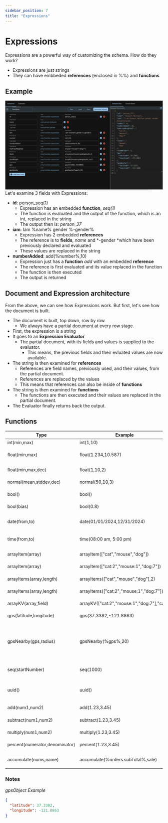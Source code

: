 ```yaml
---
sidebar_position: 7
title: "Expressions"
---
```


# Expressions

Expressions are a powerful way of customizing the schema. How do they work?

- Expressions are just strings
- They can have embbeded **references** (enclosed in %%) and **functions**

## Example

![synth-expressions](/img/synthetic/synth-expressions.png)
Let's examine 3 fields with Expressions:

- **id**: person_seq(1)
  - Expression has an embedded **function**, _seq(1)_
  - The function is evaluated and the output of the function, which is an int, replaced in the string
  - The output then is: _person_37_
- **iam**: Iam %name% gender %-gender%
  - Expression has 2 embedded **references**
  - The reference is to **fields**, _name_ and *-gender *which have been previously declared and evaluated
  - These values are replaced in the string
- **numberAdded**: add(%number%,10)
  - Expression just has a **function** _add_ with an embedded **reference**
  - The reference is first evaluated and its value replaced in the function
  - The function is then executed
  - The output is returned

## Document and Expression architecture

From the above, we can see how Expressions work. But first, let's see how the document is built.

- The document is built, top down, row by row.
  - We always have a partial document at every row stage.
- First, the expression is a string
- It goes to an **Expression Evaluator**
  - The partial document, with its fields and values is supplied to the evaluator.
    - This means, the previous fields and their evluated values are now available.
- The string is then examined for **references**
  - References are field names, previously used, and their values, from the partial document.
  - References are replaced by the values
  - This means that references can also be inside of **functions**
- The string is then examined for **functions**
  - The functions are then executed and their values are replaced in the partial document.
- The Evaluator finally returns back the output.

## Functions

| Type                           | Example                                    | Output                                 | Notes                                                    |
| ------------------------------ | ------------------------------------------ | -------------------------------------- | -------------------------------------------------------- |
| int(min,max)                   | int(1,10)                                  | 6                                      |                                                          |
| float(min,max)                 | float(1.234,10.587)                        | 5.824                                  | decimals taken from input                                |
| float(min,max,dec)             | float(1,10,2)                              | 5.82                                   | decimals specified                                       |
| normal(mean,stddev,dec)        | normal(50,10,3)                            | 56.48                                  | normal distribution                                      |
| bool()                         | bool()                                     | false                                  | 50/50 chance                                             |
| bool(bias)                     | bool(0.8)                                  | true                                   | weighted to true 0 to 1.0                                |
| date(from,to)                  | date(01/01/2024,12/31/2024)                | "02/02/2024"                           | configurable output pattern                              |
| time(from,to)                  | time(08:00 am, 5:00 pm)                    | "08:47 AM"                             | configurable output pattern                              |
| arrayItem(array)               | arrayItem(["cat","mouse","dog"])           | "cat"                                  | equally weighted                                         |
| arrayItem(array)               | arrayItem(["cat:2","mouse:1","dog:7"])     | "dog"                                  | weighted array                                           |
| arrayItems(array,length)       | arrayItems(["cat","mouse","dog"],2)        | ["cat","mouse"]                        | equally weighted                                         |
| arrayItems(array,length)       | arrayItems(["cat:2","mouse:1","dog:7"])    | ["cat","dog"]                          | weighted array                                           |
| arrayKV(array,field)           | arrayKV(["cat:2","mouse:1","dog:7"],"cat") | 2                                      | value of field                                           |
| gps(latitude,longitude)        | gps(37.3382,-121.8863)                     | gpsObject                              | returns object                                           |
| gpsNearby(gps,radius)          | gpsNearby(%gps%,20)                        | gpsObject                              | returns object, generally use reference, radius in miles |
| seq(startNumber)               | seq(1000)                                  | 1030                                   | generally used like: store_seq(1)                        |
| uuid()                         | uuid()                                     | "e46b493a-ac90-4258-ad69-ec4bd94ebf59" | uuid                                                     |
| add(num1,num2)                 | add(1.23,3.45)                             | 4.68                                   | pass numbers                                             |
| subtract(num1,num2)            | subtract(1.23,3.45)                        | -2.22                                  | pass numbers                                             |
| multiply(num1,num2)            | multiply(1.23,3.45)                        | 4.24                                   | pass numbers                                             |
| percent(numerator,denominator) | percent(1.23,3.45)                         | "35.65%"                               | outputs string                                           |
| accumulate(nums,name)          | accumulate(%orders.subTotal%,sale)         | 1304.84                                | accumulate within JSON Array                             |

### Notes

_gpsObject Example_

```json
{
  "latitude": 37.3382,
  "longitude": -121.8863
}
```
